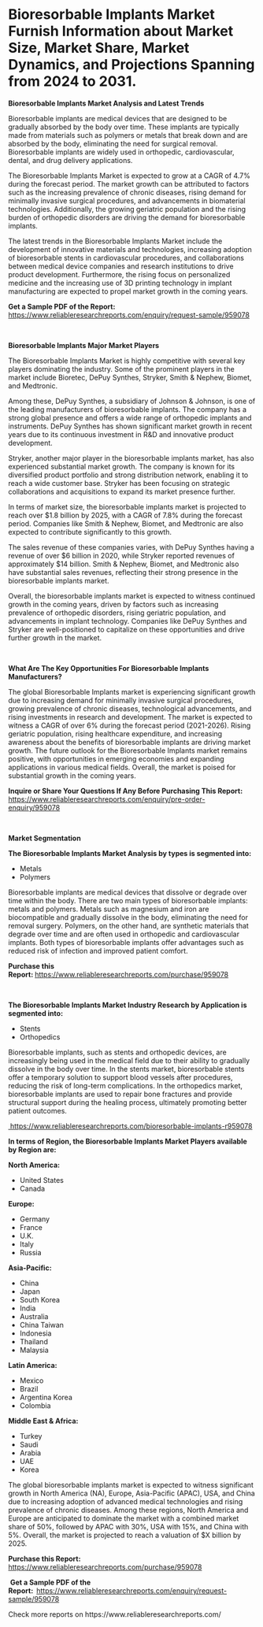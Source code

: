 <p><h1>Bioresorbable Implants Market Furnish Information about Market Size, Market Share, Market Dynamics, and Projections Spanning from 2024 to 2031.</h1></p><p><strong>Bioresorbable Implants Market Analysis and Latest Trends</strong></p>
<p><p>Bioresorbable implants are medical devices that are designed to be gradually absorbed by the body over time. These implants are typically made from materials such as polymers or metals that break down and are absorbed by the body, eliminating the need for surgical removal. Bioresorbable implants are widely used in orthopedic, cardiovascular, dental, and drug delivery applications.</p><p>The Bioresorbable Implants Market is expected to grow at a CAGR of 4.7% during the forecast period. The market growth can be attributed to factors such as the increasing prevalence of chronic diseases, rising demand for minimally invasive surgical procedures, and advancements in biomaterial technologies. Additionally, the growing geriatric population and the rising burden of orthopedic disorders are driving the demand for bioresorbable implants.</p><p>The latest trends in the Bioresorbable Implants Market include the development of innovative materials and technologies, increasing adoption of bioresorbable stents in cardiovascular procedures, and collaborations between medical device companies and research institutions to drive product development. Furthermore, the rising focus on personalized medicine and the increasing use of 3D printing technology in implant manufacturing are expected to propel market growth in the coming years.</p></p>
<p><strong>Get a Sample PDF of the Report:&nbsp;</strong> <a href="https://www.reliableresearchreports.com/enquiry/request-sample/959078">https://www.reliableresearchreports.com/enquiry/request-sample/959078</a></p>
<p>&nbsp;</p>
<p><strong>Bioresorbable Implants Major Market Players</strong></p>
<p><p>The Bioresorbable Implants Market is highly competitive with several key players dominating the industry. Some of the prominent players in the market include Bioretec, DePuy Synthes, Stryker, Smith & Nephew, Biomet, and Medtronic.</p><p>Among these, DePuy Synthes, a subsidiary of Johnson & Johnson, is one of the leading manufacturers of bioresorbable implants. The company has a strong global presence and offers a wide range of orthopedic implants and instruments. DePuy Synthes has shown significant market growth in recent years due to its continuous investment in R&D and innovative product development.</p><p>Stryker, another major player in the bioresorbable implants market, has also experienced substantial market growth. The company is known for its diversified product portfolio and strong distribution network, enabling it to reach a wide customer base. Stryker has been focusing on strategic collaborations and acquisitions to expand its market presence further.</p><p>In terms of market size, the bioresorbable implants market is projected to reach over $1.8 billion by 2025, with a CAGR of 7.8% during the forecast period. Companies like Smith & Nephew, Biomet, and Medtronic are also expected to contribute significantly to this growth.</p><p>The sales revenue of these companies varies, with DePuy Synthes having a revenue of over $6 billion in 2020, while Stryker reported revenues of approximately $14 billion. Smith & Nephew, Biomet, and Medtronic also have substantial sales revenues, reflecting their strong presence in the bioresorbable implants market.</p><p>Overall, the bioresorbable implants market is expected to witness continued growth in the coming years, driven by factors such as increasing prevalence of orthopedic disorders, rising geriatric population, and advancements in implant technology. Companies like DePuy Synthes and Stryker are well-positioned to capitalize on these opportunities and drive further growth in the market.</p></p>
<p>&nbsp;</p>
<p><strong>What Are The Key Opportunities For Bioresorbable Implants Manufacturers?</strong></p>
<p><p>The global Bioresorbable Implants market is experiencing significant growth due to increasing demand for minimally invasive surgical procedures, growing prevalence of chronic diseases, technological advancements, and rising investments in research and development. The market is expected to witness a CAGR of over 6% during the forecast period (2021-2026). Rising geriatric population, rising healthcare expenditure, and increasing awareness about the benefits of bioresorbable implants are driving market growth. The future outlook for the Bioresorbable Implants market remains positive, with opportunities in emerging economies and expanding applications in various medical fields. Overall, the market is poised for substantial growth in the coming years.</p></p>
<p><strong>Inquire or Share Your Questions If Any Before Purchasing This Report:</strong> <a href="https://www.reliableresearchreports.com/enquiry/pre-order-enquiry/959078">https://www.reliableresearchreports.com/enquiry/pre-order-enquiry/959078</a></p>
<p>&nbsp;</p>
<p><strong>Market Segmentation</strong></p>
<p><strong>The Bioresorbable Implants Market Analysis by types is segmented into:</strong></p>
<p><ul><li>Metals</li><li>Polymers</li></ul></p>
<p><p>Bioresorbable implants are medical devices that dissolve or degrade over time within the body. There are two main types of bioresorbable implants: metals and polymers. Metals such as magnesium and iron are biocompatible and gradually dissolve in the body, eliminating the need for removal surgery. Polymers, on the other hand, are synthetic materials that degrade over time and are often used in orthopedic and cardiovascular implants. Both types of bioresorbable implants offer advantages such as reduced risk of infection and improved patient comfort.</p></p>
<p><strong>Purchase this Report:&nbsp;</strong><a href="https://www.reliableresearchreports.com/purchase/959078">https://www.reliableresearchreports.com/purchase/959078</a></p>
<p>&nbsp;</p>
<p><strong>The Bioresorbable Implants Market Industry Research by Application is segmented into:</strong></p>
<p><ul><li>Stents</li><li>Orthopedics</li></ul></p>
<p><p>Bioresorbable implants, such as stents and orthopedic devices, are increasingly being used in the medical field due to their ability to gradually dissolve in the body over time. In the stents market, bioresorbable stents offer a temporary solution to support blood vessels after procedures, reducing the risk of long-term complications. In the orthopedics market, bioresorbable implants are used to repair bone fractures and provide structural support during the healing process, ultimately promoting better patient outcomes.</p></p>
<p><a href="https://www.reliableresearchreports.com/bioresorbable-implants-r959078">&nbsp;https://www.reliableresearchreports.com/bioresorbable-implants-r959078</a></p>
<p><strong>In terms of Region, the Bioresorbable Implants Market Players available by Region are:</strong></p>
<p>
    <p> <strong> North America: </strong>
        <ul>
            <li>United States</li>
            <li>Canada</li>
        </ul>
        </p> 
    <p> <strong> Europe: </strong>
        <ul>
            <li>Germany</li>
            <li>France</li>
            <li>U.K.</li>
            <li>Italy</li>
            <li>Russia</li>
        </ul>
        </p> 
    <p> <strong> Asia-Pacific: </strong>
        <ul>
            <li>China</li>
            <li>Japan</li>
            <li>South Korea</li>
            <li>India</li>
            <li>Australia</li>
            <li>China Taiwan</li>
            <li>Indonesia</li>
            <li>Thailand</li>
            <li>Malaysia</li>
        </ul>
        </p> 
    <p> <strong> Latin America: </strong>
        <ul>
            <li>Mexico</li>
            <li>Brazil</li>
            <li>Argentina Korea</li>
            <li>Colombia</li>
        </ul>
        </p> 
    <p> <strong> Middle East & Africa: </strong>
        <ul>
            <li>Turkey</li>
            <li>Saudi</li>
            <li>Arabia</li>
            <li>UAE</li>
            <li>Korea</li>
        </ul>
    </p>
    </p>
<p><p>The global bioresorbable implants market is expected to witness significant growth in North America (NA), Europe, Asia-Pacific (APAC), USA, and China due to increasing adoption of advanced medical technologies and rising prevalence of chronic diseases. Among these regions, North America and Europe are anticipated to dominate the market with a combined market share of 50%, followed by APAC with 30%, USA with 15%, and China with 5%. Overall, the market is projected to reach a valuation of $X billion by 2025.</p></p>
<p><strong>Purchase this Report: </strong><a href="https://www.reliableresearchreports.com/purchase/959078">https://www.reliableresearchreports.com/purchase/959078</a></p>
<p>&nbsp;<strong>Get a Sample PDF of the Report:&nbsp;&nbsp;</strong><a href="https://www.reliableresearchreports.com/enquiry/request-sample/959078">https://www.reliableresearchreports.com/enquiry/request-sample/959078</a></p>
<p><strong></strong></p>
<p>Check more reports on https://www.reliableresearchreports.com/</p>